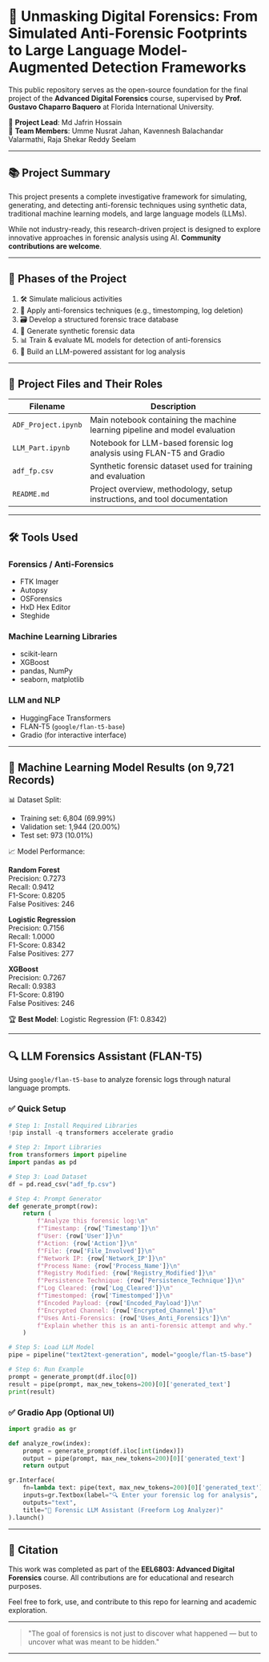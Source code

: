 # 🧠 Unmasking Digital Forensics: From Simulated Anti-Forensic Footprints to Large Language Model-Augmented Detection Frameworks

This public repository serves as the open-source foundation for the final project of the **Advanced Digital Forensics** course, supervised by **Prof. Gustavo Chaparro Baquero** at Florida International University. 

👤 **Project Lead**: Md Jafrin Hossain  
🤝 **Team Members**: Umme Nusrat Jahan, Kavennesh Balachandar Valarmathi, Raja Shekar Reddy Seelam

---

## 📚 Project Summary
This project presents a complete investigative framework for simulating, generating, and detecting anti-forensic techniques using synthetic data, traditional machine learning models, and large language models (LLMs).

While not industry-ready, this research-driven project is designed to explore innovative approaches in forensic analysis using AI. **Community contributions are welcome**.

---

## 🔬 Phases of the Project
1. 🛠️ Simulate malicious activities
2. 🧪 Apply anti-forensics techniques (e.g., timestomping, log deletion)
3. 🗃️ Develop a structured forensic trace database
4. 🧬 Generate synthetic forensic data
5. 📊 Train & evaluate ML models for detection of anti-forensics
6. 🤖 Build an LLM-powered assistant for log analysis

---

## 📂 Project Files and Their Roles

| Filename          | Description                                                                 |
|-------------------|-----------------------------------------------------------------------------|
| `ADF_Project.ipynb` | Main notebook containing the machine learning pipeline and model evaluation |
| `LLM_Part.ipynb`    | Notebook for LLM-based forensic log analysis using FLAN-T5 and Gradio       |
| `adf_fp.csv`        | Synthetic forensic dataset used for training and evaluation                 |
| `README.md`         | Project overview, methodology, setup instructions, and tool documentation  |


---

## 🛠 Tools Used
### Forensics / Anti-Forensics
- FTK Imager
- Autopsy
- OSForensics
- HxD Hex Editor
- Steghide

### Machine Learning Libraries
- scikit-learn
- XGBoost
- pandas, NumPy
- seaborn, matplotlib

### LLM and NLP
- HuggingFace Transformers
- FLAN-T5 (`google/flan-t5-base`)
- Gradio (for interactive interface)

---

## 🤖 Machine Learning Model Results (on 9,721 Records)

📊 Dataset Split:
- Training set: 6,804 (69.99%)
- Validation set: 1,944 (20.00%)
- Test set: 973 (10.01%)

📈 Model Performance:

**Random Forest**  
Precision: 0.7273  
Recall: 0.9412  
F1-Score: 0.8205  
False Positives: 246  

**Logistic Regression**  
Precision: 0.7156  
Recall: 1.0000  
F1-Score: 0.8342  
False Positives: 277  

**XGBoost**  
Precision: 0.7267  
Recall: 0.9383  
F1-Score: 0.8190  
False Positives: 246  

🏆 **Best Model**: Logistic Regression (F1: 0.8342)

---

## 🔍 LLM Forensics Assistant (FLAN-T5)
Using `google/flan-t5-base` to analyze forensic logs through natural language prompts.

### ✅ Quick Setup
```python
# Step 1: Install Required Libraries
!pip install -q transformers accelerate gradio

# Step 2: Import Libraries
from transformers import pipeline
import pandas as pd

# Step 3: Load Dataset
df = pd.read_csv("adf_fp.csv")

# Step 4: Prompt Generator
def generate_prompt(row):
    return (
        f"Analyze this forensic log:\n"
        f"Timestamp: {row['Timestamp']}\n"
        f"User: {row['User']}\n"
        f"Action: {row['Action']}\n"
        f"File: {row['File_Involved']}\n"
        f"Network IP: {row['Network_IP']}\n"
        f"Process Name: {row['Process_Name']}\n"
        f"Registry Modified: {row['Registry_Modified']}\n"
        f"Persistence Technique: {row['Persistence_Technique']}\n"
        f"Log Cleared: {row['Log_Cleared']}\n"
        f"Timestomped: {row['Timestomped']}\n"
        f"Encoded Payload: {row['Encoded_Payload']}\n"
        f"Encrypted Channel: {row['Encrypted_Channel']}\n"
        f"Uses Anti-Forensics: {row['Uses_Anti_Forensics']}\n"
        f"Explain whether this is an anti-forensic attempt and why."
    )

# Step 5: Load LLM Model
pipe = pipeline("text2text-generation", model="google/flan-t5-base")

# Step 6: Run Example
prompt = generate_prompt(df.iloc[0])
result = pipe(prompt, max_new_tokens=200)[0]['generated_text']
print(result)
```

### ✅ Gradio App (Optional UI)
```python
import gradio as gr

def analyze_row(index):
    prompt = generate_prompt(df.iloc[int(index)])
    output = pipe(prompt, max_new_tokens=200)[0]['generated_text']
    return output

gr.Interface(
    fn=lambda text: pipe(text, max_new_tokens=200)[0]['generated_text'],
    inputs=gr.Textbox(label="🔍 Enter your forensic log for analysis", lines=10, placeholder="Paste your forensic log here..."),
    outputs="text",
    title="🧠 Forensic LLM Assistant (Freeform Log Analyzer)"
).launch()
```

---

## 📎 Citation
This work was completed as part of the **EEL6803: Advanced Digital Forensics** course. All contributions are for educational and research purposes.

Feel free to fork, use, and contribute to this repo for learning and academic exploration.

---

> "The goal of forensics is not just to discover what happened — but to uncover what was meant to be hidden."

---
